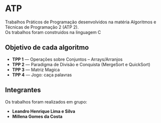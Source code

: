 # ATP
Trabalhos Práticos de Programação desenvolvidos na matéria Algoritmos e Técnicas de Programação 2 (ATP 2).
<br>
Os trabalhos foram construidos na linguagem C

## Objetivo de cada algoritmo 

- **TPP 1** — Operações sobre Conjuntos – Arrays/Arranjos
- **TPP 2** — Paradigma de Divisão e Conquista (MergeSort e QuickSort)
- **TPP 3** — Matriz Magica
- **TPP 4** — Jogo: caça palavras

## Integrantes
Os trabalhos foram realizados em grupo:
- **Leandro Henrique Lima e Silva**
- **Millena Gomes da Costa**
